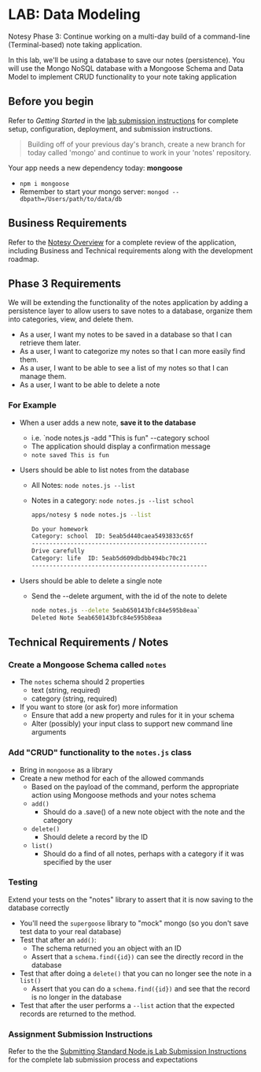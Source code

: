 # LAB: Data Modeling

Notesy Phase 3: Continue working on a multi-day build of a command-line (Terminal-based) note taking application.

In this lab, we'll be using a database to save our notes (persistence). You will use the Mongo NoSQL database with a Mongoose Schema and Data Model to implement CRUD functionality to your note taking application

## Before you begin

Refer to *Getting Started*  in the [lab submission instructions](../../../reference/submission-instructions/labs/README.md) for complete setup, configuration, deployment, and submission instructions.

> Building off of your previous day's branch, create a new branch for today called 'mongo' and continue to work in your 'notes' repository.

Your app needs a new dependency today: **mongoose**

- `npm i mongoose`
- Remember to start your mongo server: `mongod --dbpath=/Users/path/to/data/db`

## Business Requirements

Refer to the [Notesy Overview](../../apps-and-libraries/notesy/README.md) for a complete review of the application, including Business and Technical requirements along with the development roadmap.

## Phase 3 Requirements

We will be extending the functionality of the notes application by adding a persistence layer to allow users to save notes to a database, organize them into categories, view, and delete them.

- As a user, I want my notes to be saved in a database so that I can retrieve them later.
- As a user, I want to categorize my notes so that I can more easily find them.
- As a user, I want to be able to see a list of my notes so that I can manage them.
- As a user, I want to be able to delete a note

### For Example

- When a user adds a new note, **save it to the database**
  - i.e. `node notes.js -add "This is fun" --category school
  - The application should display a confirmation message
  - `note saved This is fun`

- Users should be able to list notes from the database
  - All Notes: `node notes.js --list`
  - Notes in a category: `node notes.js --list school`

    ```bash
    apps/notesy $ node notes.js --list

    Do your homework
    Category: school  ID: 5eab5d440caea5493833c65f
    --------------------------------------------------
    Drive carefully
    Category: life  ID: 5eab5d609dbdbb494bc70c21
    --------------------------------------------------
    ```

- Users should be able to delete a single note
  - Send the --delete argument, with the id of the note to delete

    ```bash
    node notes.js --delete 5eab650143bfc84e595b8eaa`
    Deleted Note 5eab650143bfc84e595b8eaa
    ```

## Technical Requirements / Notes

### Create a Mongoose Schema called `notes`

- The `notes` schema should 2 properties
  - text (string, required)
  - category (string, required)
- If you want to store (or ask for) more information
  - Ensure that add a new property and rules for it in your schema
  - Alter (possibly) your input class to support new command line arguments

### Add "CRUD" functionality to the `notes.js` class

- Bring in `mongoose` as a library
- Create a new method for each of the allowed commands
  - Based on the payload of the command, perform the appropriate action using Mongoose methods and your notes schema
  - `add()`
    - Should do a .save() of a new note object with the note and the category
  - `delete()`
    - Should delete a record by the ID
  - `list()`
    - Should do a find of all notes, perhaps with a category if it was specified by the user

### Testing

Extend your tests on the "notes" library to assert that it is now saving to the database correctly

- You'll need the `supergoose` library to "mock" mongo (so you don't save test data to your real database)
- Test that after an `add()`:
  - The schema returned you an object with an ID
  - Assert that a `schema.find({id})` can see the directly record in the database
- Test that after doing a `delete()` that you can no longer see the note in a `list()`
  - Assert that you can do a `schema.find({id})` and see that the record is no longer in the database
- Test that after the user performs a `--list` action that the expected records are returned to the method.

### Assignment Submission Instructions

Refer to the the [Submitting Standard Node.js Lab Submission Instructions](../../../reference/submission-instructions/labs/node-apps.md) for the complete lab submission process and expectations
